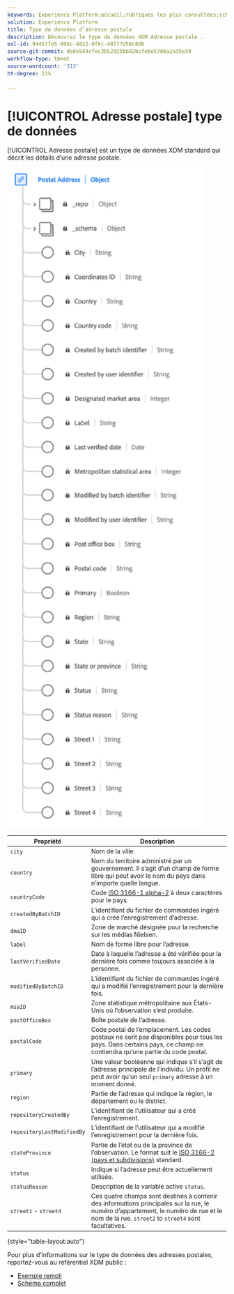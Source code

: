 ```yaml
---
keywords: Experience Platform;accueil;rubriques les plus consultées;schéma;schéma;XDM;champs;schémas;schémas;adresse;xdm:address;datatype;type de données;type de données;
solution: Experience Platform
title: Type de données d’adresse postale
description: Découvrez le type de données XDM Adresse postale .
exl-id: 94457fe5-80bc-4822-9f6c-48f77d56c89b
source-git-commit: de8e944cfec3b52d25bb02bcfebe57d6a2a35e39
workflow-type: tm+mt
source-wordcount: '313'
ht-degree: 21%

---
```


# [!UICONTROL Adresse postale] type de données

[!UICONTROL Adresse postale] est un type de données XDM standard qui décrit les détails d’une adresse postale.

<img src="../images/data-types/postal-address.png" width="450" /><br />

| Propriété | Description |
| --- | --- |
| `city` | Nom de la ville. |
| `country` | Nom du territoire administré par un gouvernement. Il s’agit d’un champ de forme libre qui peut avoir le nom du pays dans n’importe quelle langue. |
| `countryCode` | Code <a href="https://datahub.io/core/country-list">ISO 3166-1 alpha-2</a> à deux caractères pour le pays. |
| `createdByBatchID` | L’identifiant du fichier de commandes ingéré qui a créé l’enregistrement d’adresse. |
| `dmaID` | Zone de marché désignée pour la recherche sur les médias Nielsen. |
| `label` | Nom de forme libre pour l’adresse. |
| `lastVerifiedDate` | Date à laquelle l’adresse a été vérifiée pour la dernière fois comme toujours associée à la personne. |
| `modifiedByBatchID` | L’identifiant du fichier de commandes ingéré qui a modifié l’enregistrement pour la dernière fois. |
| `msaID` | Zone statistique métropolitaine aux États-Unis où l’observation s’est produite. |
| `postOfficeBox` | Boîte postale de l’adresse. |
| `postalCode` | Code postal de l’emplacement. Les codes postaux ne sont pas disponibles pour tous les pays. Dans certains pays, ce champ ne contiendra qu’une partie du code postal. |
| `primary` | Une valeur booléenne qui indique s’il s’agit de l’adresse principale de l’individu. Un profil ne peut avoir qu’un seul `primary` adresse à un moment donné. |
| `region` | Partie de l’adresse qui indique la région, le département ou le district. |
| `repositoryCreatedBy` | L’identifiant de l’utilisateur qui a créé l’enregistrement. |
| `repositoryLastModifiedBy` | L’identifiant de l’utilisateur qui a modifié l’enregistrement pour la dernière fois. |
| `stateProvince` | Partie de l’état ou de la province de l’observation. Le format suit le [ISO 3166-2 (pays et subdivisions)](https://www.unece.org/cefact/locode/subdivisions.html) standard. |
| `status` | Indique si l’adresse peut être actuellement utilisée. |
| `statusReason` | Description de la variable active `status`. |
| `street1` - `street4` | Ces quatre champs sont destinés à contenir des informations principales sur la rue, le numéro d’appartement, le numéro de rue et le nom de la rue. `street2` to `street4` sont facultatives. |

{style="table-layout:auto"}

Pour plus d’informations sur le type de données des adresses postales, reportez-vous au référentiel XDM public :

* [Exemple rempli](https://github.com/adobe/xdm/blob/master/components/datatypes/demographic/address.example.1.json)
* [Schéma complet](https://github.com/adobe/xdm/blob/master/components/datatypes/demographic/address.schema.json)
